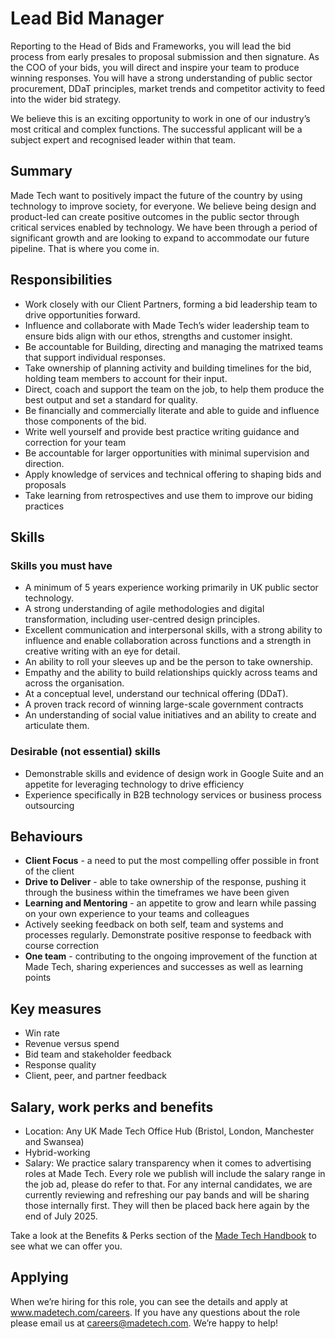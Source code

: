 # Lead Bid Manager

Reporting to the Head of Bids and Frameworks, you will lead the bid process from early presales to proposal submission and then signature. As the COO of your bids, you will direct and inspire your team to produce winning responses. You will have a strong understanding of public sector procurement, DDaT principles, market trends and competitor activity to feed into the wider bid strategy.

We believe this is an exciting opportunity to work in one of our industry’s most critical and complex functions. The successful applicant will be a subject expert and recognised leader within that team.

## Summary

Made Tech want to positively impact the future of the country by using technology to improve society, for everyone. We believe being design and product-led can create positive outcomes in the public sector through critical services enabled by technology. We have been through a period of significant growth and are looking to expand to accommodate our future pipeline. That is where you come in.

## Responsibilities

* Work closely with our Client Partners, forming a bid leadership team to drive opportunities forward.
* Influence and collaborate with Made Tech’s wider leadership team to ensure bids align with our ethos, strengths and customer insight.
* Be accountable for Building, directing and managing the matrixed teams that support individual responses. 
* Take ownership of planning activity and building timelines for the bid, holding team members to account for their input. 
* Direct, coach and support the team on the job, to help them produce the best output and set a standard for quality.
* Be financially and commercially literate and able to guide and influence those components of the bid.
* Write well yourself and provide best practice writing guidance and correction for your team
* Be accountable for larger opportunities with minimal supervision and direction.
* Apply knowledge of services and technical offering to shaping bids and proposals
* Take learning from retrospectives and use them to improve our biding practices 

## Skills

### Skills you must have

* A minimum of 5 years experience working primarily in UK public sector technology.
* A strong understanding of agile methodologies and digital transformation, including user-centred design principles.
* Excellent communication and interpersonal skills, with a strong ability to influence and enable collaboration across functions and a strength in creative writing with an eye for detail. 
* An ability to roll your sleeves up and be the person to take ownership.
* Empathy and the ability to build relationships quickly across teams and across the organisation.
* At a conceptual level, understand our technical offering (DDaT).
* A proven track record of winning large-scale government contracts
* An understanding of social value initiatives and an ability to create and articulate them.

### Desirable (not essential) skills
* Demonstrable skills and evidence of design work in Google Suite and an appetite for leveraging technology to drive efficiency
* Experience specifically in B2B technology services or business process outsourcing

## Behaviours

* **Client Focus** - a need to put the most compelling offer possible in front of the client
* **Drive to Deliver** - able to take ownership of the response, pushing it through the business within the timeframes we have been given
* **Learning and Mentoring** - an appetite to grow and learn while passing on your own experience to your teams and colleagues
* Actively seeking feedback on both self, team and systems and processes regularly. Demonstrate positive response to feedback with course correction
* **One team** - contributing to the ongoing improvement of the function at Made Tech, sharing experiences and successes as well as learning points

## Key measures

* Win rate
* Revenue versus spend
* Bid team and stakeholder feedback
* Response quality
* Client, peer, and partner feedback

## Salary, work perks and benefits

* Location: Any UK Made Tech Office Hub (Bristol, London, Manchester and Swansea)
* Hybrid-working
* Salary: We practice salary transparency when it comes to advertising roles at Made Tech. Every role we publish will include the salary range in the job ad, please do refer to that.
For any internal candidates, we are currently reviewing and refreshing our pay bands and will be sharing those internally first. They will then be placed back here again by the end of July 2025.

Take a look at the Benefits & Perks section of the [Made Tech Handbook](https://github.com/madetech/handbook) to see what we can offer you. 

##  Applying
When we’re hiring for this role, you can see the details and apply at www.madetech.com/careers. If you have any questions about the role please email us at careers@madetech.com. We’re happy to help!

